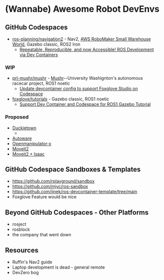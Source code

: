 # (Wannabe) Awesome Robot DevEnvs

## GitHub Codespaces

- [ros-planning/navigation2](https://github.com/ros-planning/navigation2) - Nav2, [AWS RoboMaker Small Warehouse World](https://github.com/aws-robotics/aws-robomaker-small-warehouse-world), Gazebo classic, ROS2 Iron
    - [Repeatable, Reproducible, and now Accessible! ROS Development via Dev Containers](https://discourse.ros.org/t/repeatable-reproducible-and-now-accessible-ros-development-via-dev-containers/31398)

### WIP

- [prl-mushr/mushr](https://github.com/prl-mushr/mushr) - [Mushr](https://mushr.io/)--University Washignton's autonomous racecar project, ROS1 noetic
    - [Update devcontainer config to support Foxglove Studio on Codespace](https://github.com/prl-mushr/mushr/discussions/108)
- [foxglove/tutorials](https://github.com/foxglove/tutorials) - Gazebo classic, ROS1 noetic
    - [Support Dev Container and Codespace for ROS1 Gazebo Tutorial](https://github.com/foxglove/tutorials/pull/13)

### Proposed

- [Duckietown]()
    - [](https://github.com/duckietown/dt-env-developer/)
- [Autoware]()
- [Openmanipulator-x]()
- [Moveit2]()
- [Moveit2 + Isaac]()


## GitHub Codespace Sandboxes & Templates

- https://github.com/rplayground/sandbox
- https://github.com/mjyc/ros-sandbox
- https://github.com/ijnek/ros-devcontainer-template/tree/main
- Foxglove Feature would be nice


## Beyond GitHub Codespaces - Other Platforms

- rosject
- rosblock
- the company that went down

## Resources

- Ruffin's Nav2 guide
- Laptop development is dead - general remote 
- DevZero bog

